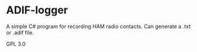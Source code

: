 # ADIF-logger
 A simple C# program for recording HAM radio contacts. Can generate a .txt or .adif file.

 GPL 3.0
